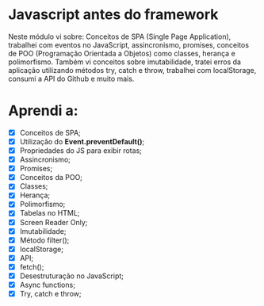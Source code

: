# Javascript antes do framework

Neste módulo vi sobre: Conceitos de SPA (Single Page Application), trabalhei com eventos no JavaScript, assincronismo, promises, conceitos de POO (Programação Orientada a Objetos) como classes, herança e polimorfismo. Também vi conceitos sobre imutabilidade, tratei erros da aplicação utilizando métodos try, catch e throw, trabalhei com localStorage, consumi a API do Github e muito mais.

 
# Aprendi a:

- [x]  Conceitos de SPA;
- [x]  Utilização do **Event.preventDefault()**;
- [x]  Propriedades do JS para exibir rotas;
- [x]  Assincronismo;
- [x]  Promises;
- [x]  Conceitos da POO;
- [x]  Classes;
- [x]  Herança;
- [x]  Polimorfismo;
- [x]  Tabelas no HTML;
- [x]  Screen Reader Only;
- [x]  Imutabilidade;
- [x]  Método filter();
- [x]  localStorage;
- [x]  API;
- [x]  fetch();
- [x]  Desestruturação no JavaScript;
- [x]  Async functions;
- [x]  Try, catch e throw;
